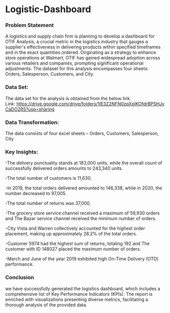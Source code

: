 # Logistic-Dashboard
### Problem Statement
A logistics and supply chain firm is planning to develop a dashboard for OTIF Analysis, a crucial metric in the logistics industry that gauges a supplier's effectiveness in delivering products within specified timeframes and in the exact quantities ordered. Originating as a strategy to enhance store operations at Walmart, OTIF has gained widespread adoption across various retailers and companies, prompting significant operational adjustments. The dataset for this analysis encompasses four sheets: Orders, Salesperson, Customers, and City.

### Data Set:
The data set for the analysis is obtained from the below link.
Link: https://drive.google.com/drive/folders/1lE3Z2NFN0zqXplKOfdrBPSHJvCaDO2RS?usp=sharing

### Data Transformation:
The data consists of four excel sheets – Orders, Customers, Salesperson, City

### Key Insights:

-The delivery punctuality stands at 183,000 units, while the overall count of successfully delivered orders amounts to 243,340 units. 

-The total number of customers is 11,630.

-In 2019, the total orders delivered amounted to 146,338, while in 2020, the number decreased to 97,005.  

-The total number of returns was 37,000. 

-The grocery store service channel received a maximum of 59,930 orders and The Bazar service channel received the minimum number of orders.

-City Vista and Warren collectively accounted for the highest order placement, making up approximately 28.2% of the total orders.

-Customer 5974 had the highest sum of returns, totaling 192 and The customer with ID 148027 placed the maximum number of orders.

-March and June of the year 2019 exhibited high On-Time Delivery (OTD) performance.

### Conclusion
we have successfully generated the logistics dashboard, which includes a comprehensive list of Key Performance Indicators (KPIs). The report is enriched with visualizations presenting diverse metrics, facilitating a thorough analysis of the provided data.




